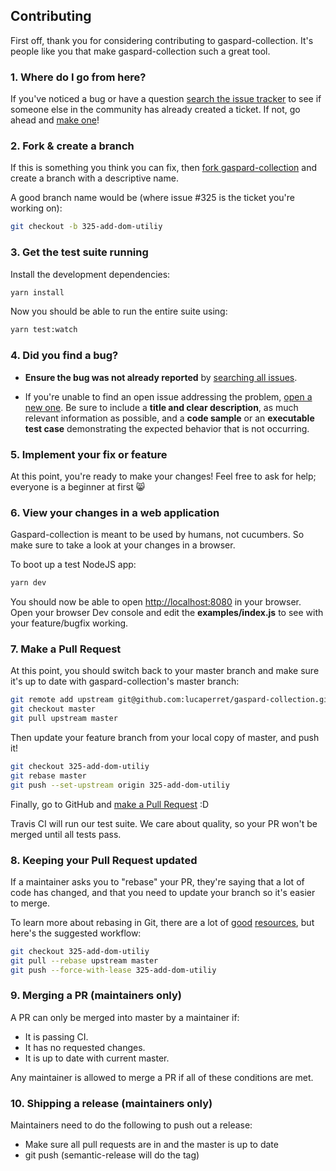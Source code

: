 ## Contributing

First off, thank you for considering contributing to gaspard-collection. It's people
like you that make gaspard-collection such a great tool.

### 1. Where do I go from here?

If you've noticed a bug or have a question [search the issue tracker](https://github.com/lucaperret/gaspard-collection/issues?q=something)
to see if someone else in the community has already created a ticket.
If not, go ahead and [make one](https://github.com/lucaperret/gaspard-collection/issues/new)!

### 2. Fork & create a branch

If this is something you think you can fix, then
[fork gaspard-collection](https://help.github.com/articles/fork-a-repo)
and create a branch with a descriptive name.

A good branch name would be (where issue #325 is the ticket you're working on):

```sh
git checkout -b 325-add-dom-utiliy
```

### 3. Get the test suite running

Install the development dependencies:

```sh
yarn install
```

Now you should be able to run the entire suite using:

```sh
yarn test:watch
```

### 4. Did you find a bug?

* **Ensure the bug was not already reported** by [searching all
  issues](https://github.com/lucaperret/gaspard-collection/issues?q=).

* If you're unable to find an open issue addressing the problem, [open a new
  one](https://github.com/lucaperret/gaspard-collection/issues/new).  Be sure to
  include a **title and clear description**, as much relevant information as
  possible, and a **code sample** or an **executable test case** demonstrating
  the expected behavior that is not occurring.

### 5. Implement your fix or feature

At this point, you're ready to make your changes! Feel free to ask for help;
everyone is a beginner at first :smile_cat:

### 6. View your changes in a web application

Gaspard-collection is meant to be used by humans, not cucumbers. So make sure to take
a look at your changes in a browser.

To boot up a test NodeJS app:

```sh
yarn dev
```

You should now be able to open <http://localhost:8080> in your browser.
Open your browser Dev console and edit the **examples/index.js** to see with your feature/bugfix working.

### 7. Make a Pull Request

At this point, you should switch back to your master branch and make sure it's
up to date with gaspard-collection's master branch:

```sh
git remote add upstream git@github.com:lucaperret/gaspard-collection.git
git checkout master
git pull upstream master
```

Then update your feature branch from your local copy of master, and push it!

```sh
git checkout 325-add-dom-utiliy
git rebase master
git push --set-upstream origin 325-add-dom-utiliy
```

Finally, go to GitHub and
[make a Pull Request](https://help.github.com/articles/creating-a-pull-request)
:D

Travis CI will run our test suite. We care
about quality, so your PR won't be merged until all tests pass.

### 8. Keeping your Pull Request updated

If a maintainer asks you to "rebase" your PR, they're saying that a lot of code
has changed, and that you need to update your branch so it's easier to merge.

To learn more about rebasing in Git, there are a lot of
[good](http://git-scm.com/book/en/Git-Branching-Rebasing)
[resources](https://help.github.com/articles/interactive-rebase),
but here's the suggested workflow:

```sh
git checkout 325-add-dom-utiliy
git pull --rebase upstream master
git push --force-with-lease 325-add-dom-utiliy
```

### 9. Merging a PR (maintainers only)

A PR can only be merged into master by a maintainer if:

* It is passing CI.
* It has no requested changes.
* It is up to date with current master.

Any maintainer is allowed to merge a PR if all of these conditions are
met.

### 10. Shipping a release (maintainers only)

Maintainers need to do the following to push out a release:

* Make sure all pull requests are in and the master is up to date
* git push (semantic-release will do the tag)

